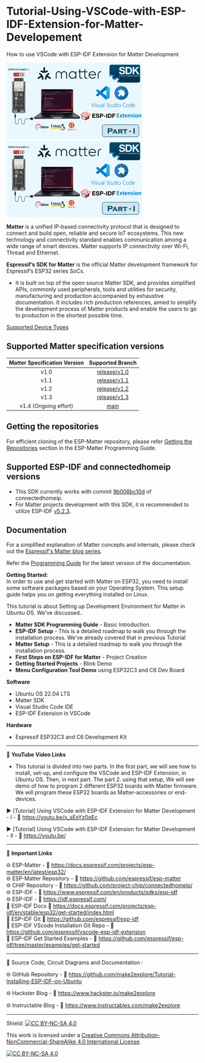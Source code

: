 # Tutorial-Using-VSCode-with-ESP-IDF-Extension-for-Matter-Developement
How to use VSCode with ESP-IDF Extension for Matter Development  

<img src="/Images/matter-VsCode-thmb-1.jpg" height="200" > &nbsp; &nbsp; &nbsp; &nbsp; &nbsp; <img src="/Images/matter-VsCode-thmb-1.jpg" height="200" > 
  
**Matter** is a unified IP-based connectivity protocol that is designed to connect and build open, reliable and secure IoT ecosystems. This new technology and connectivity standard enables communication among a wide range of smart devices. Matter supports IP connectivity over Wi-Fi, Thread and Ethernet.  

**Espressif’s SDK for Matter**  is the official Matter development framework for Espressif’s ESP32 series SoCs.

- It is built on top of the open source Matter SDK, and provides simplified APIs, commonly used peripherals, tools and utilities for security, manufacturing and production accompanied by exhaustive documentation. It includes rich production references, aimed to simplify the development process of Matter products and enable the users to go to production in the shortest possible time.

[Supported Device Types](SUPPORTED_DEVICE_TYPES.md)

## Supported Matter specification versions

| Matter Specification Version |                              Supported Branch                             |
|:----------------------------:|:-------------------------------------------------------------------------:|
|             v1.0             | [release/v1.0](https://github.com/espressif/esp-matter/tree/release/v1.0) |
|             v1.1             | [release/v1.1](https://github.com/espressif/esp-matter/tree/release/v1.1) |
|             v1.2             | [release/v1.2](https://github.com/espressif/esp-matter/tree/release/v1.2) |
|             v1.3             | [release/v1.3](https://github.com/espressif/esp-matter/tree/release/v1.3) |
|     v1.4 (Ongoing effort)    |         [main](https://github.com/espressif/esp-matter/tree/main)         |


## Getting the repositories

For efficient cloning of the ESP-Matter repository, please refer
[Getting the Repositories](https://docs.espressif.com/projects/esp-matter/en/latest/esp32/developing.html#getting-the-repositories)
section in the ESP-Matter Programming Guide.

## Supported ESP-IDF and connectedhomeip versions

- This SDK currently works with commit [9b008bc10d](https://github.com/project-chip/connectedhomeip/tree/9b008bc10d) of connectedhomeip.
- For Matter projects development with this SDK, it is recommended to utilize ESP-IDF [v5.2.3](https://github.com/espressif/esp-idf/tree/v5.2.3).

## Documentation

For a simplified explanation of Matter concepts and internals, please check out the [Espressif's Matter blog series](https://blog.espressif.com/matter-38ccf1d60bcd).

Refer the [Programming Guide](https://docs.espressif.com/projects/esp-matter/en/latest/) for the latest version of the documentation.

**Getting Started:**  
In order to use and get started with Matter on ESP32, you need to install some software packages based on your Operating System. This setup guide helps you on getting everything installed on Linux.

This tutorial is about Setting up Development Environment for Matter in Ubuntu OS. We've discussed..  
- **Matter SDK Programming Guide** - Basic Introduction. 
- **ESP-IDF Setup** - This is a detailed roadmap to walk you through the installation process. We've already covered that in previous Tutorial
- **Matter Setup** - This is a detailed roadmap to walk you through the installation process.  
- **First Steps on ESP-IDF for Matter** - Project Creation
- **Getting Started Projects** - Blink Demo
- **Menu Configuration Tool Demo** using ESP32C3 and C6 Dev Board  

**Software**
- Ubuntu OS 22.04 LTS  
- Matter SDK  
- Visual Studio Code IDE
- ESP-IDF Extension in VSCode  

**Hardware**
- Espressif ESP32C3 and C6 Development Kit  

------------------------------------------------------------------------------------------------------

📕 **YouTube Video Links**  

- This tutorial is divided into two parts. In the first part, we will see how to install, set-up, and configure the VSCode and ESP-IDF Extension, in Ubuntu OS. Then, in next part. The part 2. using that setup, We will see demo of how to program 2 different ESP32 boards with Matter firmware. We will program these ESP32 boards as Matter-accessories or end-devices.

▶️  [Tutorial] Using VSCode with ESP-IDF Extension for Matter Development - I  - 🔗  https://youtu.be/x_sEsYz0qEc  

▶️  [Tutorial] Using VSCode with ESP-IDF Extension for Matter Development - II  - 🔗  https://youtu.be/  

-------------------------------------------------------------------------------------------------------
📒 **Important Links**  
 
🌐 ESP-Matter - 🔗 https://docs.espressif.com/projects/esp-matter/en/latest/esp32/  
🌐 ESP-Matter Repository - 🔗 https://github.com/espressif/esp-matter   
🌐 CHIP Repository - 🔗 https://github.com/project-chip/connectedhomeip/   
🌐 ESP-IDF - 🔗 https://www.espressif.com/en/products/sdks/esp-idf  
🌐 ESP-IDF - 🔗 https://idf.espressif.com/  
📙 ESP-IDF Docs 🔗 https://docs.espressif.com/projects/esp-idf/en/stable/esp32/get-started/index.html  
📘 ESP-IDF Git 🔗 https://github.com/espressif/esp-idf  
📗 ESP-IDF VScode Installation Git Repo - 🔗 https://github.com/espressif/vscode-esp-idf-extension  
📗 ESP-IDF Get Started Examples - 🔗 https://github.com/espressif/esp-idf/tree/master/examples/get-started  


------------------------------------------------------------------------------------------------------

📜 Source Code, Circuit Diagrams and Documentation : 

🌐 GitHub Repository - 🔗 https://github.com/make2explore/Tutorial-Installing-ESP-IDF-on-Ubuntu   
  
🌐 Hackster Blog - 🔗 https://www.hackster.io/make2explore  
  
🌐 Instructable Blog - 🔗 https://www.instructables.com/make2explore  
  

------------------------------------------------------------------------------------------  

Shield: [![CC BY-NC-SA 4.0][cc-by-nc-sa-shield]][cc-by-nc-sa]

This work is licensed under a
[Creative Commons Attribution-NonCommercial-ShareAlike 4.0 International License][cc-by-nc-sa].

[![CC BY-NC-SA 4.0][cc-by-nc-sa-image]][cc-by-nc-sa]

[cc-by-nc-sa]: http://creativecommons.org/licenses/by-nc-sa/4.0/
[cc-by-nc-sa-image]: https://licensebuttons.net/l/by-nc-sa/4.0/88x31.png
[cc-by-nc-sa-shield]: https://img.shields.io/badge/License-CC%20BY--NC--SA%204.0-lightgrey.svg